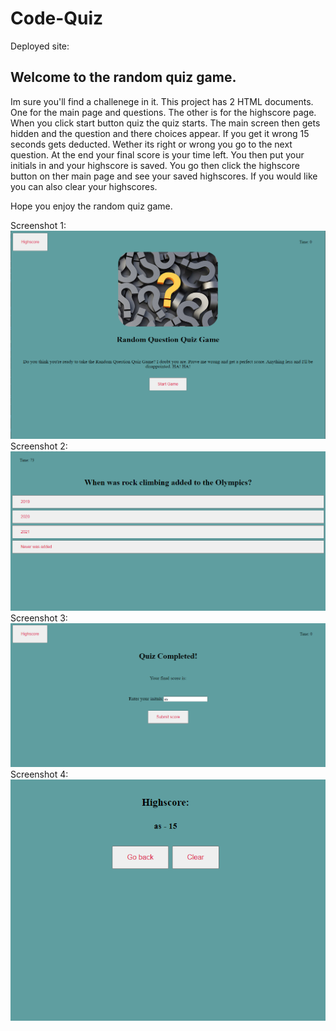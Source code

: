 # Code-Quiz

Deployed site:

## Welcome to the random quiz game.

Im sure you'll find a challenege in it. This project has 2 HTML documents. One for the main page and questions. The other is for the highscore page. When you click start button quiz the quiz starts. The main screen then gets hidden and the question and there choices appear. If you get it wrong 15 seconds gets deducted. Wether its right or wrong you go to the next question. At the end your final score is your time left. You then put your initials in and your highscore is saved. You go then click the highscore button on ther main page and see your saved highscores. If you would like you can also clear your highscores. 

Hope you enjoy the random quiz game. 

Screenshot 1:
![IMG1](/assests/img/rqg1.png)
Screenshot 2:
![IMG2](/assests/img/rqg2.png)
Screenshot 3:
![IMG3](/assests/img/rqg3.png)
Screenshot 4:
![IMG](/assests/img/rqg4.png)